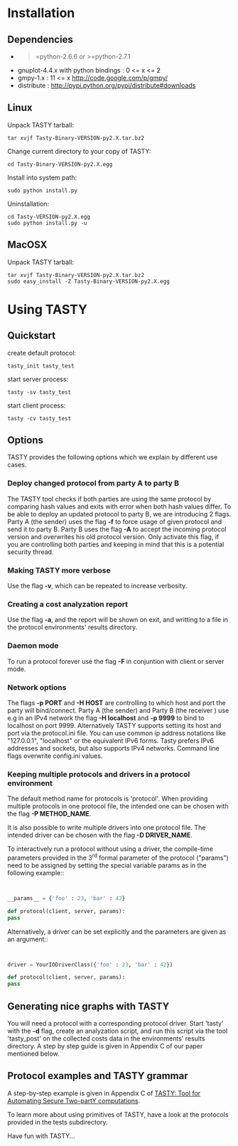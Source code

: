

# Installation #

## Dependencies ##
  * >=python-2.6.6 or >=python-2.7.1
  * gnuplot-4.4.x with python bindings : 0 <= x <= 2
  * gmpy-1.x : 11 <= x http://code.google.com/p/gmpy/
  * distribute : http://pypi.python.org/pypi/distribute#downloads

## Linux ##
Unpack TASTY tarball:

```
tar xvjf Tasty-Binary-VERSION-py2.X.tar.bz2
```

Change current directory to your copy of TASTY:

```
cd Tasty-Binary-VERSION-py2.X.egg
```

Install into system path:

```
sudo python install.py
```

Uninstallation:

```
cd Tasty-VERSION-py2.X.egg
sudo python install.py -u
```

## MacOSX ##
Unpack TASTY tarball:
```
tar xvjf Tasty-Binary-VERSION-py2.X.tar.bz2
sudo easy_install -Z Tasty-Binary-VERSION-py2.X.egg
```

# Using TASTY #

## Quickstart ##

create default protocol:
```
tasty_init tasty_test
```

start server process:
```
tasty -sv tasty_test
```

start client process:

```
tasty -cv tasty_test
```

## Options ##

TASTY provides the following options which we explain by different use cases.

### Deploy changed protocol from party A to party B ###

The TASTY tool checks if both parties are using the same protocol by comparing hash values and exits with error when both hash values differ. To be able to deploy an updated protocol to party B, we are introducing 2 flags.
Party A (the sender) uses the flag **-f** to force usage of given protocol and send it to party B. Party B uses the flag **-A** to accept the incoming protocol version and overwrites his old protocol version. Only activate this flag, if you are controlling both
parties and keeping in mind that this is a potential security thread.

### Making TASTY more verbose ###

Use the flag **-v**, which can be repeated to increase verbosity.

### Creating a cost analyzation report ###

Use the flag **-a**, and the report will be shown on exit, and writting to a file in the protocol environments' results directory.

### Daemon mode ###

To run a protocol forever use the flag **-F** in conjuntion with client or server mode.

### Network options ###

The flags **-p PORT** and **-H HOST** are controlling to which host and port the party will bind/connect.
Party A (the sender) and Party B (the receiver ) use e.g in an IPv4 network the flag **-H localhost** and **-p 9999** to bind to localhost on port 9999.
Alternatively TASTY supports setting its host and port via the protocol.ini file. You can use common ip address notations like "127.0.0.1", "localhost" or the equivalent IPv6 forms.
Tasty prefers IPv6 addresses and sockets, but also supports IPv4 networks. Command line flags overwrite config.ini values.

### Keeping multiple protocols and drivers in a protocol environment ###

The default method name for protocols is 'protocol'. When providing multiple protocols in one protocol file, the intended one can be chosen with the flag **-P METHOD\_NAME**.

It is also possible to write multiple drivers into one protocol file. The intended driver can be chosen with the flag **-D DRIVER\_NAME**.

To interactively run a protocol without using a driver, the compile-time parameters provided in the 3<sup>rd</sup> formal parameter of the protocol ("params") need to be assigned by setting the special variable params as in the following example::

```python


__params__ = {'foo' : 23, 'bar' : 42}

def protocol(client, server, params):
pass
```

Alternatively, a driver can be set explicitly and the parameters are given as an argument::

```py


driver = YourIODriverClass({'foo' : 23, 'bar' : 42})

def protocol(client, server, params):
pass

```

## Generating nice graphs with TASTY ##

You will need a protocol with a corresponding protocol driver. Start 'tasty' with the **-d** flag, create an analyzation script, and run this script via the tool 'tasty\_post' on the collected costs data in the environments' results directory.
A step by step guide is given in Appendix C of our paper mentioned below.

## Protocol examples and TASTY grammar ##

A step-by-step example is given in Appendix C of [TASTY: Tool for Automating Secure Two-partY computations](http://eprint.iacr.org/2010/365.pdf).

To learn more about using primitives of TASTY, have a look at the protocols provided in the tests subdirectory.

Have fun with TASTY...